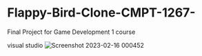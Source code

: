 # Flappy-Bird-Clone-CMPT-1267-
Final Project for Game Development 1 course

visual studio
![Screenshot 2023-02-16 000452](https://user-images.githubusercontent.com/63280140/219304494-821aaeeb-75f4-409a-b614-3bf11bcb5dbb.png)
